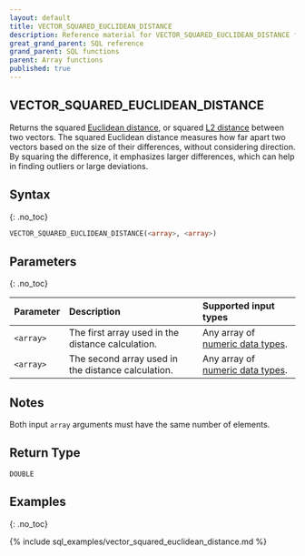 ```yaml
---
layout: default
title: VECTOR_SQUARED_EUCLIDEAN_DISTANCE
description: Reference material for VECTOR_SQUARED_EUCLIDEAN_DISTANCE function
great_grand_parent: SQL reference
grand_parent: SQL functions
parent: Array functions
published: true
---
```


## VECTOR_SQUARED_EUCLIDEAN_DISTANCE

Returns the squared [Euclidean distance](./vector-euclidean-distance.md), or squared [L2 distance](./vector-euclidean-distance.md) between two vectors. The squared Euclidean distance measures how far apart two vectors based on the size of their differences, without considering direction. By squaring the difference, it emphasizes larger differences, which can help in finding outliers or large deviations.

## Syntax
{: .no_toc}

```sql
VECTOR_SQUARED_EUCLIDEAN_DISTANCE(<array>, <array>)
```
## Parameters 
{: .no_toc}

| Parameter | Description                                              | Supported input types      |
|:----------|:---------------------------------------------------------|:---------------------------|
| `<array>` | The first array used in the distance calculation.  | Any array of [numeric data types](https://docs.firebolt.io/sql_reference/data-types.html#numeric). |
| `<array>` | The second array used in the distance calculation. | Any array of [numeric data types](https://docs.firebolt.io/sql_reference/data-types.html#numeric). |

## Notes
Both input `array` arguments must have the same number of elements.

## Return Type
`DOUBLE`

## Examples
{: .no_toc}

{% include sql_examples/vector_squared_euclidean_distance.md %}